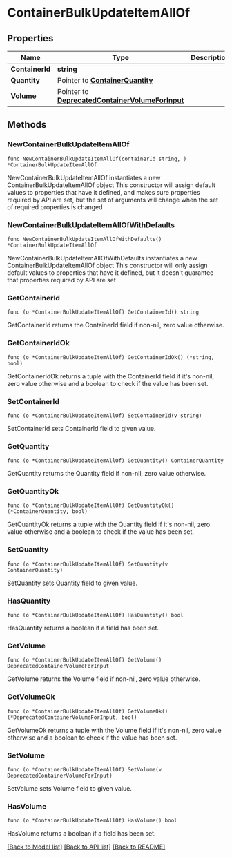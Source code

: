 # ContainerBulkUpdateItemAllOf

## Properties

Name | Type | Description | Notes
------------ | ------------- | ------------- | -------------
**ContainerId** | **string** |  | 
**Quantity** | Pointer to [**ContainerQuantity**](ContainerQuantity.md) |  | [optional] 
**Volume** | Pointer to [**DeprecatedContainerVolumeForInput**](DeprecatedContainerVolumeForInput.md) |  | [optional] 

## Methods

### NewContainerBulkUpdateItemAllOf

`func NewContainerBulkUpdateItemAllOf(containerId string, ) *ContainerBulkUpdateItemAllOf`

NewContainerBulkUpdateItemAllOf instantiates a new ContainerBulkUpdateItemAllOf object
This constructor will assign default values to properties that have it defined,
and makes sure properties required by API are set, but the set of arguments
will change when the set of required properties is changed

### NewContainerBulkUpdateItemAllOfWithDefaults

`func NewContainerBulkUpdateItemAllOfWithDefaults() *ContainerBulkUpdateItemAllOf`

NewContainerBulkUpdateItemAllOfWithDefaults instantiates a new ContainerBulkUpdateItemAllOf object
This constructor will only assign default values to properties that have it defined,
but it doesn't guarantee that properties required by API are set

### GetContainerId

`func (o *ContainerBulkUpdateItemAllOf) GetContainerId() string`

GetContainerId returns the ContainerId field if non-nil, zero value otherwise.

### GetContainerIdOk

`func (o *ContainerBulkUpdateItemAllOf) GetContainerIdOk() (*string, bool)`

GetContainerIdOk returns a tuple with the ContainerId field if it's non-nil, zero value otherwise
and a boolean to check if the value has been set.

### SetContainerId

`func (o *ContainerBulkUpdateItemAllOf) SetContainerId(v string)`

SetContainerId sets ContainerId field to given value.


### GetQuantity

`func (o *ContainerBulkUpdateItemAllOf) GetQuantity() ContainerQuantity`

GetQuantity returns the Quantity field if non-nil, zero value otherwise.

### GetQuantityOk

`func (o *ContainerBulkUpdateItemAllOf) GetQuantityOk() (*ContainerQuantity, bool)`

GetQuantityOk returns a tuple with the Quantity field if it's non-nil, zero value otherwise
and a boolean to check if the value has been set.

### SetQuantity

`func (o *ContainerBulkUpdateItemAllOf) SetQuantity(v ContainerQuantity)`

SetQuantity sets Quantity field to given value.

### HasQuantity

`func (o *ContainerBulkUpdateItemAllOf) HasQuantity() bool`

HasQuantity returns a boolean if a field has been set.

### GetVolume

`func (o *ContainerBulkUpdateItemAllOf) GetVolume() DeprecatedContainerVolumeForInput`

GetVolume returns the Volume field if non-nil, zero value otherwise.

### GetVolumeOk

`func (o *ContainerBulkUpdateItemAllOf) GetVolumeOk() (*DeprecatedContainerVolumeForInput, bool)`

GetVolumeOk returns a tuple with the Volume field if it's non-nil, zero value otherwise
and a boolean to check if the value has been set.

### SetVolume

`func (o *ContainerBulkUpdateItemAllOf) SetVolume(v DeprecatedContainerVolumeForInput)`

SetVolume sets Volume field to given value.

### HasVolume

`func (o *ContainerBulkUpdateItemAllOf) HasVolume() bool`

HasVolume returns a boolean if a field has been set.


[[Back to Model list]](../README.md#documentation-for-models) [[Back to API list]](../README.md#documentation-for-api-endpoints) [[Back to README]](../README.md)



